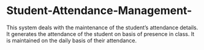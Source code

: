 # Student-Attendance-Management-
This system deals with the maintenance of the student’s attendance details. It generates the attendance of the student on basis of presence in class. It is maintained on the daily basis of their attendance.
